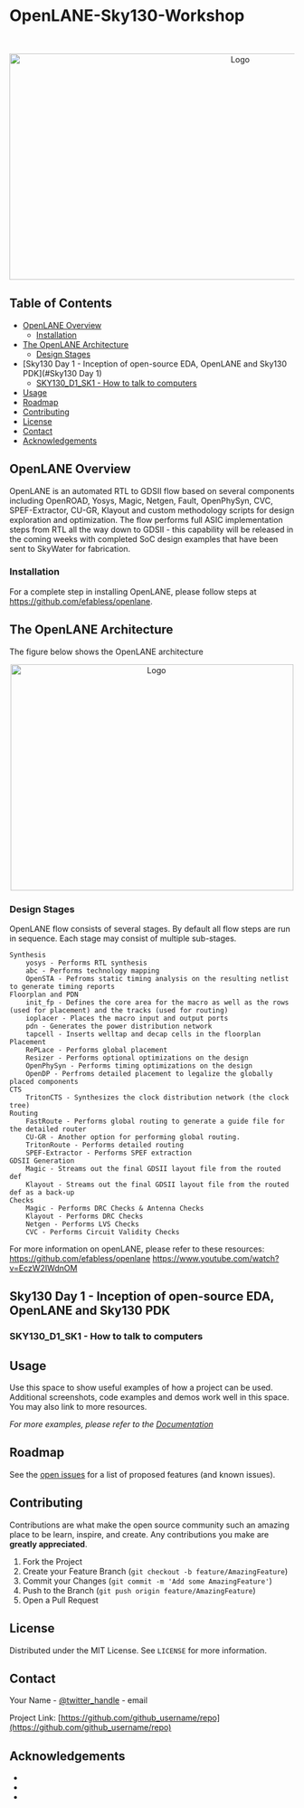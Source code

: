 # OpenLANE-Sky130-Workshop









<!-- PROJECT LOGO -->
<br />
<p align="center">
  <a href="https://user-images.githubusercontent.com/59030612/113806079-ac01fa80-972f-11eb-8ac4-296657b21b23.png">
    <img src="https://user-images.githubusercontent.com/59030612/113806079-ac01fa80-972f-11eb-8ac4-296657b21b23.png" alt="Logo" width="800" height="400">
  </a>

 

  
</p>



<!-- TABLE OF CONTENTS -->
## Table of Contents

* [OpenLANE Overview](#about-the-project)
  * [Installation](#built-with)
* [The OpenLANE Architecture](#openLANE-Arch)
  * [Design Stages](#design-stages)
* [Sky130 Day 1 - Inception of open-source EDA, OpenLANE and Sky130 PDK](#Sky130 Day 1)
  * [SKY130_D1_SK1 - How to talk to computers](#SKY130-D1-SK1)
* [Usage](#usage)
* [Roadmap](#roadmap)
* [Contributing](#contributing)
* [License](#license)
* [Contact](#contact)
* [Acknowledgements](#acknowledgements)



<!-- ABOUT THE PROJECT -->
## OpenLANE Overview

OpenLANE is an automated RTL to GDSII flow based on several components including OpenROAD, Yosys, Magic, Netgen, Fault, OpenPhySyn, CVC, SPEF-Extractor, CU-GR, Klayout and custom methodology scripts for design exploration and optimization. The flow performs full ASIC implementation steps from RTL all the way down to GDSII - this capability will be released in the coming weeks with completed SoC design examples that have been sent to SkyWater for fabrication.


### Installation

For a complete step in installing OpenLANE, please follow steps at https://github.com/efabless/openlane.



<!-- GETTING STARTED -->
## The OpenLANE Architecture

The figure below shows the OpenLANE architecture
<p align="center">
  <a href="https://github.com/efabless/openlane/blob/master/docs/_static/openlane.flow.1.png">
    <img src="https://github.com/efabless/openlane/blob/master/docs/_static/openlane.flow.1.png" alt="Logo" width="500" height="400">
  </a>

 

  
</p>

### Design Stages

OpenLANE flow consists of several stages. By default all flow steps are run in sequence. Each stage may consist of multiple sub-stages.

    Synthesis
        yosys - Performs RTL synthesis
        abc - Performs technology mapping
        OpenSTA - Pefroms static timing analysis on the resulting netlist to generate timing reports
    Floorplan and PDN
        init_fp - Defines the core area for the macro as well as the rows (used for placement) and the tracks (used for routing)
        ioplacer - Places the macro input and output ports
        pdn - Generates the power distribution network
        tapcell - Inserts welltap and decap cells in the floorplan
    Placement
        RePLace - Performs global placement
        Resizer - Performs optional optimizations on the design
        OpenPhySyn - Performs timing optimizations on the design
        OpenDP - Perfroms detailed placement to legalize the globally placed components
    CTS
        TritonCTS - Synthesizes the clock distribution network (the clock tree)
    Routing
        FastRoute - Performs global routing to generate a guide file for the detailed router
        CU-GR - Another option for performing global routing.
        TritonRoute - Performs detailed routing
        SPEF-Extractor - Performs SPEF extraction
    GDSII Generation
        Magic - Streams out the final GDSII layout file from the routed def
        Klayout - Streams out the final GDSII layout file from the routed def as a back-up
    Checks
        Magic - Performs DRC Checks & Antenna Checks
        Klayout - Performs DRC Checks
        Netgen - Performs LVS Checks
        CVC - Performs Circuit Validity Checks

For more information on openLANE, please refer to these resources:
https://github.com/efabless/openlane
https://www.youtube.com/watch?v=EczW2IWdnOM

## Sky130 Day 1 - Inception of open-source EDA, OpenLANE and Sky130 PDK
### SKY130_D1_SK1 - How to talk to computers 


<!-- USAGE EXAMPLES -->
## Usage

Use this space to show useful examples of how a project can be used. Additional screenshots, code examples and demos work well in this space. You may also link to more resources.

_For more examples, please refer to the [Documentation](https://example.com)_



<!-- ROADMAP -->
## Roadmap

See the [open issues](https://github.com/github_username/repo/issues) for a list of proposed features (and known issues).



<!-- CONTRIBUTING -->
## Contributing

Contributions are what make the open source community such an amazing place to be learn, inspire, and create. Any contributions you make are **greatly appreciated**.

1. Fork the Project
2. Create your Feature Branch (`git checkout -b feature/AmazingFeature`)
3. Commit your Changes (`git commit -m 'Add some AmazingFeature'`)
4. Push to the Branch (`git push origin feature/AmazingFeature`)
5. Open a Pull Request



<!-- LICENSE -->
## License

Distributed under the MIT License. See `LICENSE` for more information.



<!-- CONTACT -->
## Contact

Your Name - [@twitter_handle](https://twitter.com/twitter_handle) - email

Project Link: [https://github.com/github_username/repo](https://github.com/github_username/repo)



<!-- ACKNOWLEDGEMENTS -->
## Acknowledgements

* []()
* []()
* []()





<!-- MARKDOWN LINKS & IMAGES -->
<!-- https://www.markdownguide.org/basic-syntax/#reference-style-links -->
[contributors-shield]: https://img.shields.io/github/contributors/othneildrew/Best-README-Template.svg?style=flat-square
[contributors-url]: https://github.com/othneildrew/Best-README-Template/graphs/contributors
[forks-shield]: https://img.shields.io/github/forks/othneildrew/Best-README-Template.svg?style=flat-square
[forks-url]: https://github.com/othneildrew/Best-README-Template/network/members
[stars-shield]: https://img.shields.io/github/stars/othneildrew/Best-README-Template.svg?style=flat-square
[stars-url]: https://github.com/othneildrew/Best-README-Template/stargazers
[issues-shield]: https://img.shields.io/github/issues/othneildrew/Best-README-Template.svg?style=flat-square
[issues-url]: https://github.com/othneildrew/Best-README-Template/issues
[license-shield]: https://img.shields.io/github/license/othneildrew/Best-README-Template.svg?style=flat-square
[license-url]: https://github.com/othneildrew/Best-README-Template/blob/master/LICENSE.txt
[linkedin-shield]: https://img.shields.io/badge/-LinkedIn-black.svg?style=flat-square&logo=linkedin&colorB=555
[linkedin-url]: https://linkedin.com/in/othneildrew
[product-screenshot]: images/screenshot.png
